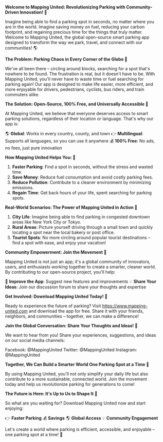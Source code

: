 **Welcome to Mapping United: Revolutionizing Parking with Community-Driven Innovation! 🚀**

Imagine being able to find a parking spot in seconds, no matter where you are in the world. Imagine saving money on fuel, reducing your carbon footprint, and regaining precious time for the things that truly matter. Welcome to Mapping United, the global open-source smart parking app designed to transform the way we park, travel, and connect with our communities! 🌎

**The Problem: Parking Chaos in Every Corner of the Globe 😬**

We've all been there – circling around blocks, searching for a spot that's nowhere to be found. The frustration is real, but it doesn't have to be. With Mapping United, you'll never have to waste time or fuel searching for parking again! Our app is designed to make life easier, more efficient, and more enjoyable for drivers, pedestrians, cyclists, bus riders, and train commuters alike.

**The Solution: Open-Source, 100% Free, and Universally Accessible 🌈**

At Mapping United, we believe that everyone deserves access to smart parking solutions, regardless of their location or language. That's why our app is:

🌎 **Global**: Works in every country, county, and town
👉 **Multilingual**: Supports all languages, so you can use it anywhere
💰 **100% Free**: No ads, no fees, just pure innovation

**How Mapping United Helps You: 🤔**

1. **Faster Parking**: Find a spot in seconds, without the stress and wasted time.
2. **Save Money**: Reduce fuel consumption and avoid costly parking fees.
3. **Reduce Pollution**: Contribute to a cleaner environment by minimizing emissions.
4. **Regain Time**: Get back hours of your life, spent searching for parking spots.

**Real-World Scenarios: The Power of Mapping United in Action 🌟**

1. **City Life**: Imagine being able to find parking in congested downtown areas like New York City or Tokyo.
2. **Rural Areas**: Picture yourself driving through a small town and quickly locating a spot near the local bakery or post office.
3. **Tourist Spots**: No more circling around popular tourist destinations – find a spot with ease, and enjoy your vacation!

**Community Empowerment: Join the Movement 🌈**

Mapping United is not just an app; it's a global community of innovators, users, and enthusiasts working together to create a smarter, cleaner world. By contributing to our open-source project, you'll help:

🤝 **Improve the App**: Suggest new features and improvements
💡 **Share Your Ideas**: Join our discussion forum to share your thoughts and expertise

**Get Involved: Download Mapping United Today! 📲**

Ready to experience the future of parking? Visit https://www.mapping-united.com and download the app for free. Share it with your friends, neighbors, and communities – together, we can make a difference!

**Join the Global Conversation: Share Your Thoughts and Ideas! 💬**

We want to hear from you! Share your experiences, suggestions, and ideas on our social media channels:

Facebook: @MappingUnited
Twitter: @MappingUnited
Instagram: @MappingUnited

**Together, We Can Build a Smarter World One Parking Spot at a Time 🌟**

By using Mapping United, you'll not only simplify your daily life but also contribute to a more sustainable, connected world. Join the movement today and help us revolutionize parking for generations to come!

**The Future is Here: It's Up to Us to Shape It 🚀**

So what are you waiting for? Download Mapping United now and start enjoying:

👉 **Faster Parking**
💰 **Savings**
🌎 **Global Access**
💡 **Community Engagement**

Let's create a world where parking is efficient, accessible, and enjoyable – one parking spot at a time! 🚀